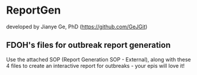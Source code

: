 # ReportGen
developed by Jianye Ge, PhD (https://github.com/GeJGit)

## FDOH's files for outbreak report generation

Use the attached SOP (Report Generation SOP - External), along with these 4 files to create an interactive report for outbreaks - your epis will love it!

